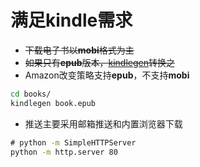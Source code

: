 # 满足kindle需求

* ~~下载电子书以**mobi**格式为主~~
* ~~如果只有**epub**版本，[kindlegen](https://www.amazon.com/gp/feature.html?docId=1000765211)转换之~~
* Amazon改变策略支持**epub**，不支持**mobi**

```bat
cd books/
kindlegen book.epub
```

* 推送主要采用邮箱推送和内置浏览器下载

```bat
# python -m SimpleHTTPServer
python -m http.server 80
```
